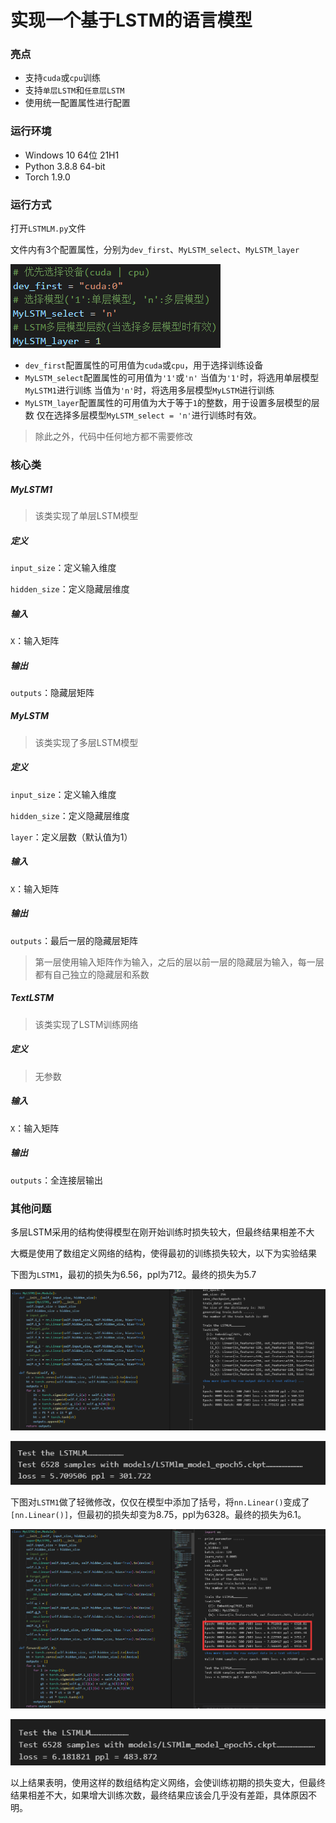 # 实现一个基于LSTM的语言模型

### 亮点

- 支持`cuda`或`cpu`训练
- 支持`单层LSTM`和`任意层LSTM`
- 使用统一配置属性进行配置

### 运行环境

- Windows 10 64位 21H1
- Python 3.8.8 64-bit
- Torch 1.9.0

### 运行方式

打开`LSTMLM.py`文件

文件内有3个配置属性，分别为`dev_first`、`MyLSTM_select`、`MyLSTM_layer`

![config](README.assets/config.png)

- `dev_first`配置属性的可用值为`cuda`或`cpu`，用于选择训练设备
- `MyLSTM_select`配置属性的可用值为`'1'`或`'n'`
  当值为`'1'`时，将选用单层模型`MyLSTM1`进行训练
  当值为`'n'`时，将选用多层模型`MyLSTM`进行训练
- `MyLSTM_layer`配置属性的可用值为大于等于`1`的整数，用于设置多层模型的层数
  仅在选择多层模型`MyLSTM_select = 'n'`进行训练时有效。

> 除此之外，代码中任何地方都不需要修改

### 核心类

##### MyLSTM1

> 该类实现了单层LSTM模型

##### 定义

`input_size`：定义输入维度

`hidden_size`：定义隐藏层维度

##### 输入

`X`：输入矩阵

##### 输出

`outputs`：隐藏层矩阵

##### MyLSTM

> 该类实现了多层LSTM模型

##### 定义

`input_size`：定义输入维度

`hidden_size`：定义隐藏层维度

`layer`：定义层数（默认值为1）

##### 输入

`X`：输入矩阵

##### 输出

`outputs`：最后一层的隐藏层矩阵

> 第一层使用输入矩阵作为输入，之后的层以前一层的隐藏层为输入，每一层都有自己独立的隐藏层和系数

##### TextLSTM

> 该类实现了LSTM训练网络

##### 定义

> 无参数

##### 输入

`X`：输入矩阵

##### 输出

`outputs`：全连接层输出

### 其他问题

多层LSTM采用的结构使得模型在刚开始训练时损失较大，但最终结果相差不大

大概是使用了数组定义网络的结构，使得最初的训练损失较大，以下为实验结果

下图为`LSTM1`，最初的损失为6.56，ppl为712。最终的损失为5.7

![测试图1](README.assets/测试图1.png)

![测试结果1](README.assets/测试结果1-1636806987395.png)

下图对`LSTM1`做了轻微修改，仅仅在模型中添加了括号，将`nn.Linear()`变成了`[nn.Linear()]`，但最初的损失却变为8.75，ppl为6328。最终的损失为6.1。

![测试图2](README.assets/测试图2.png)

![测试结果2](README.assets/测试结果2.png)

以上结果表明，使用这样的数组结构定义网络，会使训练初期的损失变大，但最终结果相差不大，如果增大训练次数，最终结果应该会几乎没有差距，具体原因不明。

